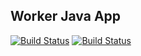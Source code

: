 ## Worker Java App

[![Build Status](http://3.237.252.22:8080/buildStatus/icon?job=instavote%2Fworker-build)](http://3.237.252.22:8080/job/instavote/job/worker-build@subject=Build@color=blue)
[![Build Status](http://3.237.252.22:8080/buildStatus/icon?job=instavote%2Fworker-tes&subject=UnitTest)](http://3.237.252.22:8080/job/instavote/job/worker-tes/)  

